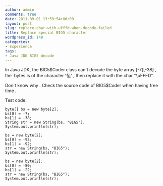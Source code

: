 ```yaml
---
author: admin
comments: true
date: 2011-09-01 13:59:54+00:00
layout: post
slug: replace-char-with-ufffd-when-decode-failed
title: Replace special BIG5 character
wordpress_id: 148
categories:
- Experience
tags:
- Java JDK BIG5 decode
---
```


In Java JDK, the BIG5$Coder class can't decode the byte array [-7][-38] , the  bytes is of the character '恒' , then replace it with the char "\uFFFD".

Don't know why . Check the source code of BIG5$Coder when having free time .



Test code:


	byte[] bs = new byte[2];
	bs[0] = -7;
	bs[1] = -38;
	String str = new String(bs, "BIG5");
	System.out.println(str);

	bs = new byte[2];
	bs[0] = -92;
	bs[1] = -92;
	str = new String(bs, "BIG5");
	System.out.println(str);

	bs = new byte[2];
	bs[0] = -80;
	bs[1] = -22;
	str = new String(bs, "BIG5");
	System.out.println(str);

